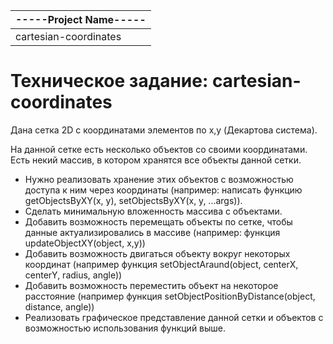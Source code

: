  |-----Project Name-----|
 |----------------------|
 | cartesian-coordinates|


# Техническое задание: cartesian-coordinates

Дана сетка 2D с координатами элементов по x,y (Декартова система).

На данной сетке есть несколько объектов со своими координатами. Есть некий массив, в котором хранятся все объекты данной сетки.

- Нужно реализовать хранение этих объектов с возможностью доступа к ним через координаты
(например: написать функцию getObjectsByXY(x, y), setObjectsByXY(x, y, ...args)).
- Сделать минимальную вложенность массива с объектами.
- Добавить возможность перемещать объекты по сетке, чтобы данные актуализировались в массиве
(например: функция updateObjectXY(object, x,y))
- Добавить возможность двигаться объекту вокруг некоторых координат
(например функция setObjectAraund(object, centerX, centerY, radius, angle))
- Добавить возможность переместить объект на некоторое расстояние
(например функция setObjectPositionByDistance(object, distance, angle))
- Реализовать графическое представление данной сетки и объектов с возможностью использования функций выше.
